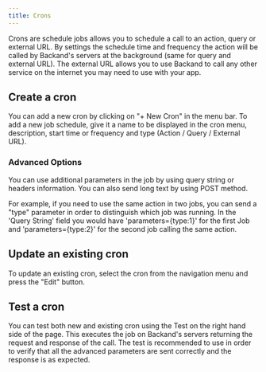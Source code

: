 ```yaml
---
title: Crons
---
```

Crons are schedule jobs allows you to schedule a call to an action, query or external URL. By settings the schedule
time and frequency the action will be called by Backand's servers at the background (same for query and external URL). The external URL allows you to use Backand to call any other service on the internet you may need to use with your app.

## Create a cron

You can add a new cron by clicking on "+ New Cron" in the menu bar.
To add a new job schedule, give it a name to be displayed in the cron menu, description, start time or frequency and type (Action / Query / External URL).

### Advanced Options
You can use additional parameters in the job by using query string or headers information. You can also send long
text by using POST method.

For example, if you need to use the same action in two jobs, you can send a "type"
parameter in order to distinguish which job was running. In the 'Query String' field you would have 'parameters={type:1}' for the first Job and 'parameters={type:2}' for the second job calling the same action.

## Update an existing cron

To update an existing cron, select the cron from the navigation menu and press the "Edit" button.

## Test a cron

You can test both new and existing cron using the Test on the right hand side of the page. This executes the job on
Backand's servers returning the request and response of the call. The test is recommended to use in order to verify that all the advanced parameters are sent correctly and the response is as expected.
